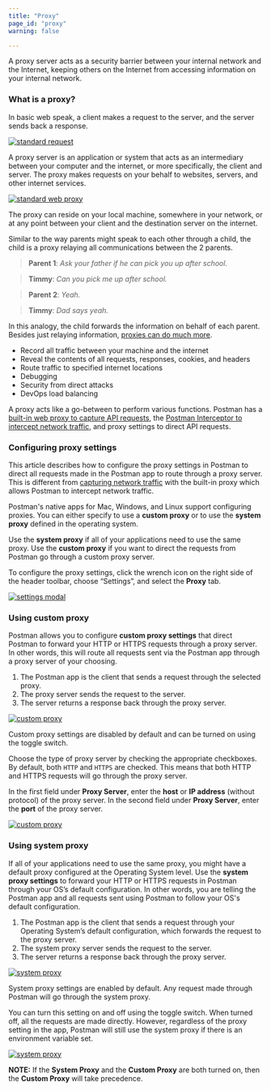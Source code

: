 ```yaml
---
title: "Proxy"
page_id: "proxy"
warning: false

---
```


A proxy server acts as a security barrier between your internal network and the Internet, keeping others on the Internet from accessing information on your internal network.

### What is a proxy?

In basic web speak, a client makes a request to the server, and the server sends back a response.

[![standard request](https://s3.amazonaws.com/postman-static-getpostman-com/postman-docs/proxy.request.png)](https://s3.amazonaws.com/postman-static-getpostman-com/postman-docs/proxy.request.png)

A proxy server is an application or system that acts as an intermediary between your computer and the internet, or more specifically, the client and server. The proxy makes requests on your behalf to websites, servers, and other internet services.

[![standard web proxy](https://s3.amazonaws.com/postman-static-getpostman-com/postman-docs/proxy.standard.png)](https://s3.amazonaws.com/postman-static-getpostman-com/postman-docs/proxy.standard.png)

The proxy can reside on your local machine, somewhere in your network, or at any point between your client and the destination server on the internet.

Similar to the way parents might speak to each other through a child, the child is a proxy relaying all communications between the 2 parents.

> **Parent 1**:  _Ask your father if he can pick you up after school._

> **Timmy**:  _Can you pick me up after school._

> **Parent 2**:  _Yeah._

> **Timmy**:  _Dad says yeah._

In this analogy, the child forwards the information on behalf of each parent. Besides just relaying information, [proxies can do much more](https://en.wikipedia.org/wiki/Proxy_server).

* Record all traffic between your machine and the internet
* Reveal the contents of all requests, responses, cookies, and headers
* Route traffic to specified internet locations
* Debugging
* Security from direct attacks
* DevOps load balancing

A proxy acts like a go-between to perform various functions. Postman has a [built-in web proxy to capture API requests](/docs/postman/sending_api_requests/capturing_http_requests/), the [Postman Interceptor to intercept network traffic](/docs/postman/sending_api_requests/interceptor_extension/), and proxy settings to direct API requests.

### Configuring proxy settings

This article describes how to configure the proxy settings in Postman to direct all requests made in the Postman app to route through a proxy server. This is different from [capturing network traffic](/docs/postman/sending_api_requests/capturing_http_requests/) with the built-in proxy which allows Postman to intercept network traffic. 

Postman's native apps for Mac, Windows, and Linux support configuring proxies. You can either specify to use a **custom proxy** or to use the **system proxy** defined in the operating system.

Use the **system proxy** if all of your applications need to use the same proxy. Use the **custom proxy** if you want to direct the requests from Postman go through a custom proxy server.

To configure the proxy settings, click the wrench icon on the right side of the header toolbar, choose “Settings”, and select the **Proxy** tab.

[![settings modal](https://s3.amazonaws.com/postman-static-getpostman-com/postman-docs/WS-proxy_settings-a.png)](https://s3.amazonaws.com/postman-static-getpostman-com/postman-docs/WS-proxy_settings-a.png)

### Using custom proxy

Postman allows you to configure **custom proxy settings** that direct Postman to forward your HTTP or HTTPS requests through a proxy server. In other words, this will route all requests sent via the Postman app through a proxy server of your choosing.

1. The Postman app is the client that sends a request through the selected proxy.
1. The proxy server sends the request to the server.
1. The server returns a response back through the proxy server.

[![custom proxy](https://s3.amazonaws.com/postman-static-getpostman-com/postman-docs/custom.proxy2.png)](https://s3.amazonaws.com/postman-static-getpostman-com/postman-docs/custom.proxy2.png)

Custom proxy settings are disabled by default and can be turned on using the toggle switch.

Choose the type of proxy server by checking the appropriate checkboxes. By default, both `HTTP` and `HTTPS` are checked. This means that both HTTP and HTTPS requests will go through the proxy server.

In the first field under **Proxy Server**, enter the **host** or **IP address** (without protocol) of the proxy server. In the second field under **Proxy Server**, enter the **port** of the proxy server.

[![custom proxy](https://s3.amazonaws.com/postman-static-getpostman-com/postman-docs/proxy_custom.png)](https://s3.amazonaws.com/postman-static-getpostman-com/postman-docs/proxy_custom.png)

### Using system proxy

If all of your applications need to use the same proxy, you might have a default proxy configured at the Operating System level. Use the **system proxy settings** to forward your HTTP or HTTPS requests in Postman through your OS’s default configuration. In other words, you are telling the Postman app and all requests sent using Postman to follow your OS's default configuration.

1. The Postman app is the client that sends a request through your Operating System’s default configuration, which forwards the request to the proxy server.
1. The system proxy server sends the request to the server.
1. The server returns a response back through the proxy server.

[![system proxy](https://s3.amazonaws.com/postman-static-getpostman-com/postman-docs/system-proxy2.png)](https://s3.amazonaws.com/postman-static-getpostman-com/postman-docs/system-proxy2.png)

System proxy settings are enabled by default. Any request made through Postman will go through the system proxy.

You can turn this setting on and off using the toggle switch. When turned off, all the requests are made directly. However, regardless of the proxy setting in the app, Postman will still use the system proxy if there is an environment variable set. 

[![system proxy](https://s3.amazonaws.com/postman-static-getpostman-com/postman-docs/proxy_system.png)](https://s3.amazonaws.com/postman-static-getpostman-com/postman-docs/proxy_system.png)

**NOTE:** If the **System Proxy** and the **Custom Proxy** are both turned on, then the **Custom Proxy** will take precedence.
